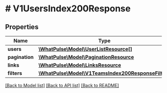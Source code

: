 # # V1UsersIndex200Response

## Properties

Name | Type | Description | Notes
------------ | ------------- | ------------- | -------------
**users** | [**\WhatPulse\Model\UserListResource[]**](UserListResource.md) |  |
**pagination** | [**\WhatPulse\Model\PaginationResource**](PaginationResource.md) |  |
**links** | [**\WhatPulse\Model\LinksResource**](LinksResource.md) |  |
**filters** | [**\WhatPulse\Model\V1TeamsIndex200ResponseFilters**](V1TeamsIndex200ResponseFilters.md) |  |

[[Back to Model list]](../../README.md#models) [[Back to API list]](../../README.md#endpoints) [[Back to README]](../../README.md)
